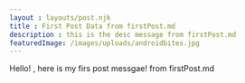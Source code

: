 ```yaml
---
layout : layouts/post.njk
title : First Post Data from firstPost.md
description : this is the desc message from firstPost.md
featuredImage: /images/uploads/androidbites.jpg
---
```


Hello! , here is my firs post messgae! from firstPost.md